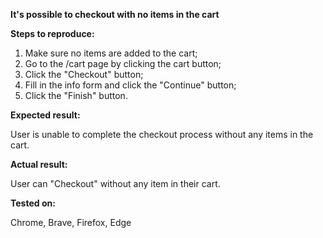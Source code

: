 **It's possible to checkout with no items in the cart**

**Steps to reproduce:**

1. Make sure no items are added to the cart; 
2. Go to the /cart page by clicking the cart button; 
3. Click the "Checkout" button; 
4. Fill in the info form and click the  "Continue" button; 
5. Click the "Finish" button. 

**Expected result:**

User is unable to complete the checkout process without any items in the cart. 

**Actual result:**

User can "Checkout" without any item in their cart. 

**Tested on:**

Chrome, Brave, Firefox, Edge
